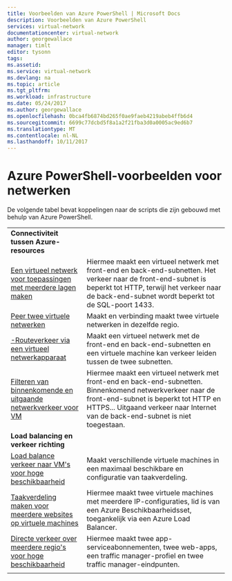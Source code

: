 ```yaml
---
title: Voorbeelden van Azure PowerShell | Microsoft Docs
description: Voorbeelden van Azure PowerShell
services: virtual-network
documentationcenter: virtual-network
author: georgewallace
manager: timlt
editor: tysonn
tags: 
ms.assetid: 
ms.service: virtual-network
ms.devlang: na
ms.topic: article
ms.tgt_pltfrm: 
ms.workload: infrastructure
ms.date: 05/24/2017
ms.author: georgewallace
ms.openlocfilehash: 0bca4fb6874bd265f0ae9faeb4219abeb4ffb6d4
ms.sourcegitcommit: 6699c77dcbd5f8a1a2f21fba3d0a0005ac9ed6b7
ms.translationtype: MT
ms.contentlocale: nl-NL
ms.lasthandoff: 10/11/2017
---
```

# <a name="azure-powershell-samples-for-networking"></a>Azure PowerShell-voorbeelden voor netwerken

De volgende tabel bevat koppelingen naar de scripts die zijn gebouwd met behulp van Azure PowerShell.

| | |
|-|-|
|**Connectiviteit tussen Azure-resources**||
| [Een virtueel netwerk voor toepassingen met meerdere lagen maken](./scripts/virtual-network-powershell-sample-multi-tier-application.md?toc=%2fazure%2fnetworking%2ftoc.json) | Hiermee maakt een virtueel netwerk met front-end en back-end-subnetten. Het verkeer naar de front-end-subnet is beperkt tot HTTP, terwijl het verkeer naar de back-end-subnet wordt beperkt tot de SQL-poort 1433. |
| [Peer twee virtuele netwerken](./scripts/virtual-network-powershell-sample-peer-two-virtual-networks.md?toc=%2fazure%2fnetworking%2ftoc.json) | Maakt en verbinding maakt twee virtuele netwerken in dezelfde regio. |
| [-Routeverkeer via een virtueel netwerkapparaat](./scripts/virtual-network-powershell-sample-route-traffic-through-nva.md?toc=%2fazure%2fnetworking%2ftoc.json) | Maakt een virtueel netwerk met de front-end en back-end-subnetten en een virtuele machine kan verkeer leiden tussen de twee subnetten. |
| [Filteren van binnenkomende en uitgaande netwerkverkeer voor VM](./scripts/virtual-network-powershell-filter-network-traffic.md?toc=%2fazure%2fnetworking%2ftoc.json) | Hiermee maakt een virtueel netwerk met front-end en back-end-subnetten. Binnenkomend netwerkverkeer naar de front-end-subnet is beperkt tot HTTP en HTTPS... Uitgaand verkeer naar Internet van de back-end-subnet is niet toegestaan. |
|**Load balancing en verkeer richting**||
| [Load balance verkeer naar VM's voor hoge beschikbaarheid](./scripts/load-balancer-windows-powershell-sample-nlb.md?toc=%2fazure%2fnetworking%2ftoc.json) | Maakt verschillende virtuele machines in een maximaal beschikbare en configuratie van taakverdeling. |
| [Taakverdeling maken voor meerdere websites op virtuele machines](./scripts/load-balancer-windows-powershell-load-balance-multiple-websites-vm.md?toc=%2fazure%2fnetworking%2ftoc.json) | Hiermee maakt twee virtuele machines met meerdere IP-configuraties, lid is van een Azure Beschikbaarheidsset, toegankelijk via een Azure Load Balancer. |
| [Directe verkeer over meerdere regio's voor hoge beschikbaarheid](./scripts/traffic-manager-powershell-websites-high-availability.md?toc=%2fazure%2fnetworking%2ftoc.json) |  Hiermee maakt twee app-serviceabonnementen, twee web-apps, een traffic manager-profiel en twee traffic manager-eindpunten. |
| | |
